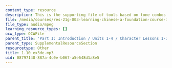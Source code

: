 ```yaml
---
content_type: resource
description: This is the supporting file of tools based on tone combos.
file: /media/courses/res-21g-003-learning-chinese-a-foundation-course-in-mandarin-spring-2011/08797148887a4c0eb067a5e648d1a8e5_1.10_ex3de.mp3
file_type: audio/mpeg
learning_resource_types: []
ocw_type: OCWFile
parent_title: 'Part I: Introduction / Units 1-4 / Character Lessons 1-3'
parent_type: SupplementalResourceSection
resourcetype: Other
title: 1.10_ex3de.mp3
uid: 08797148-887a-4c0e-b067-a5e648d1a8e5
---
```

